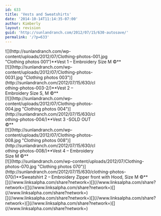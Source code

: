 ```yaml
---
id: 633
title: 'Vests and Sweatshirts'
date: '2014-10-14T11:14:35-07:00'
author: Kimberly
layout: revision
guid: 'http://sunlandranch.com/2012/07/15/630-autosave/'
permalink: '/?p=633'
---
```


<div class="wp-caption alignnone" id="attachment_637" style="width: 394px">![](http://sunlandranch.com/wp-content/uploads/2012/07/Clothing-photos-001.jpg "Clothing photos 001")**Vest 1 – Embroidery Size M ©**

</div><div class="wp-caption alignnone" id="attachment_638" style="width: 298px">[![](http://sunlandranch.com/wp-content/uploads/2012/07/Clothing-photos-0031.jpg "Clothing photos 003")](http://sunlandranch.com/2012/07/15/630/clothing-photos-003-2/)**Vest 2 – Embroidery Size S, M ©**

</div><div class="wp-caption alignnone" id="attachment_639" style="width: 298px">[![](http://sunlandranch.com/wp-content/uploads/2012/07/Clothing-photos-004.jpg "Clothing photos 004")](http://sunlandranch.com/2012/07/15/630/clothing-photos-004/)**Vest 3 -SOLD OUT ©**

</div><div class="wp-caption alignnone" id="attachment_640" style="width: 298px">[![](http://sunlandranch.com/wp-content/uploads/2012/07/Clothing-photos-008.jpg "Clothing photos 008")](http://sunlandranch.com/2012/07/15/630/clothing-photos-008/)**Vest 4 – Embroidery Size M ©**

</div><div class="wp-caption alignnone" id="attachment_684" style="width: 471px">[![](http://sunlandranch.com/wp-content/uploads/2012/07/Clothing-photos-070.jpg "Clothing photos 070")](http://sunlandranch.com/2012/07/15/630/clothing-photos-070/)**Sweatshirt 2 – Embroidery Zipper front with Hood, Size M ©**

</div><div class="linksalpha_container linksalpha_app_3" data-counters="1" data-size="regular" data-style="square" data-title="Vests and Sweatshirts" data-url="https://www.sunlandranch.com/?p=633">[](//www.linksalpha.com/share?network=)[](//www.linksalpha.com/share?network=)[](//www.linksalpha.com/share?network=)[](//www.linksalpha.com/share?network=)</div><div class="linksalpha_container linksalpha_app_7" data-position="" data-title="Vests and Sweatshirts" data-url="https://www.sunlandranch.com/?p=633">[](//www.linksalpha.com/share?network=)[](//www.linksalpha.com/share?network=)[](//www.linksalpha.com/share?network=)[](//www.linksalpha.com/share?network=)</div>